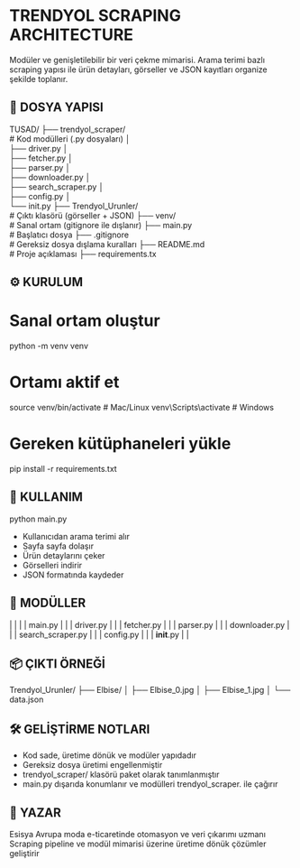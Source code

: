 # TRENDYOL SCRAPING ARCHITECTURE

Modüler ve genişletilebilir bir veri çekme mimarisi. Arama terimi bazlı scraping yapısı ile ürün detayları, görseller ve JSON kayıtları organize şekilde toplanır.


## 📁 DOSYA YAPISI

TUSAD/ 
    ├── trendyol_scraper/      
    # Kod modülleri (.py dosyaları) │   
        ├── driver.py │   
        ├── fetcher.py │   
        ├── parser.py │   
        ├── downloader.py │   
        ├── search_scraper.py │   
        ├── config.py │   
        └── init.py 
    ├── Trendyol_Urunler/      
    # Çıktı klasörü (görseller + JSON) 
    ├── venv/                   
    # Sanal ortam (gitignore ile dışlanır) 
    ├── main.py                 
    # Başlatıcı dosya 
    ├── .gitignore              
    # Gereksiz dosya dışlama kuralları 
    ├── README.md               
    # Proje açıklaması 
    ├── requirements.tx


## ⚙️ KURULUM

# Sanal ortam oluştur
python -m venv venv

# Ortamı aktif et
source venv/bin/activate  # Mac/Linux
venv\Scripts\activate     # Windows

# Gereken kütüphaneleri yükle
pip install -r requirements.txt

## 🚀 KULLANIM
python main.py

- Kullanıcıdan arama terimi alır
- Sayfa sayfa dolaşır
- Ürün detaylarını çeker
- Görselleri indirir
- JSON formatında kaydeder

## 🧩 MODÜLLER
|  |  | 
| main.py |  | 
| driver.py |  | 
| fetcher.py |  | 
| parser.py |  | 
| downloader.py |  | 
| search_scraper.py |  | 
| config.py |  | 
| __init__.py |  | 


## 📦 ÇIKTI ÖRNEĞİ
Trendyol_Urunler/
├── Elbise/
│   ├── Elbise_0.jpg
│   ├── Elbise_1.jpg
│   └── data.json



## 🛠️ GELİŞTİRME NOTLARI
- Kod sade, üretime dönük ve modüler yapıdadır
- Gereksiz dosya üretimi engellenmiştir
- trendyol_scraper/ klasörü paket olarak tanımlanmıştır
- main.py dışarıda konumlanır ve modülleri trendyol_scraper. ile çağırır

## 👤 YAZAR
Esisya
Avrupa moda e-ticaretinde otomasyon ve veri çıkarımı uzmanı
Scraping pipeline ve modül mimarisi üzerine üretime dönük çözümler geliştirir
